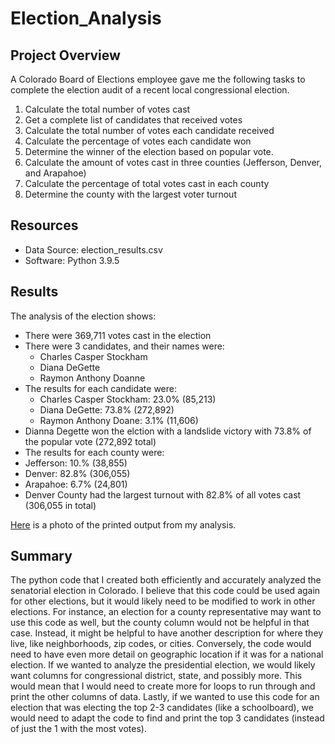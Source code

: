 # Election_Analysis
## Project Overview
A Colorado Board of Elections employee gave me the following tasks to complete the election audit of a recent local congressional election.

  1. Calculate the total number of votes cast
  2. Get a complete list of candidates that received votes
  3. Calculate the total number of votes each candidate received
  4. Calculate the percentage of votes each candidate won
  5. Determine the winner of the election based on popular vote.
  6. Calculate the amount of votes cast in three counties (Jefferson, Denver, and Arapahoe)
  7. Calculate the percentage of total votes cast in each county
  8. Determine the county with the largest voter turnout

## Resources
- Data Source: election_results.csv
- Software: Python 3.9.5

## Results
The analysis of the election shows:
- There were 369,711  votes cast in the election
- There were 3 candidates, and their names were:
  - Charles Casper Stockham
  - Diana DeGette
  - Raymon Anthony Doanne
- The results for each candidate were:
  - Charles Casper Stockham: 23.0% (85,213)
  - Diana DeGette: 73.8% (272,892)
  - Raymon Anthony Doane: 3.1% (11,606)
- Dianna Degette won the elction with a landslide victory with 73.8% of the popular vote (272,892 total)
- The results for each county were:
-   Jefferson: 10.% (38,855)
-   Denver: 82.8% (306,055) 
-   Arapahoe: 6.7% (24,801)  
- Denver County had the largest turnout with 82.8% of all votes cast (306,055 in total)

[Here](https://github.com/mabuckjr/Election_Analysis/blob/main/Resources/Photo_of_Election_Results.PNG) is a photo of the printed output from my analysis.
## Summary
The python code that I created both efficiently and accurately analyzed the senatorial election in Colorado. I believe that this code could be used again for other elections, but it would likely need to be modified to work in other elections. For instance, an election for a county representative may want to use this code as well, but the county column would not be helpful in that case. Instead, it might be helpful to have another description for where they live, like neighborhoods, zip codes, or cities. Conversely, the code would need to have even more detail on geographic location if it was for a national election. If we wanted to analyze the presidential election, we would likely want columns for congressional district, state, and possibly more. This would mean that I would need to create more for loops to run through and print the other columns of data. Lastly, if we wanted to use this code for an election that was electing the top 2-3 candidates (like a schoolboard), we would need to adapt the code to find and print the top 3 candidates (instead of just the 1 with the most votes).

